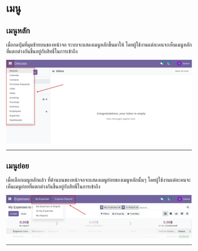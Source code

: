 # เมนู

## เมนูหลัก

เมื่อกดปุ่มที่มุมซ้ายบนของหน้าจอ ระบบจะแสดงเมนูหลักขึ้นมาให้ โดยผู้ใช้งานแต่ละคนจะเห็นเมนูหลักที่แตกต่างกันขึ้นอยู่กับสิทธิ์ในการเข้าถึง

![](img/menu_1.png)

---

## เมนูย่อย

เมื่อเลือกเมนูหลักแล้ว ที่ด้านบนของหน้าจอจะแสดงเมนูย่อยของเมนูหลักนั้นๆ โดยผู้ใช้งานแต่ละคนจะเห็นเมนูย่อยที่แตกต่างกันขึ้นอยู่กับสิทธิ์ในการเข้าถึง 

![](img/menu_2.png)

---
